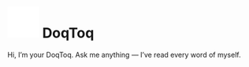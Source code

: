 # ![DoqToq-Logo](./assets/DoqToq-logo.svg) DoqToq
Hi, I’m your DoqToq. Ask me anything — I’ve read every word of myself.
